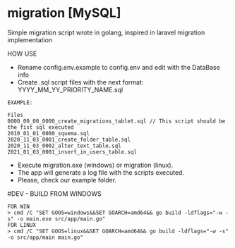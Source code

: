 # migration [MySQL]
Simple migration script wrote in golang, inspired in laravel migration implementation

HOW USE
* Rename config.env.example to config.env and edit with the DataBase info
* Create .sql script files with the next format: YYYY_MM_YY_PRIORITY_NAME.sql
````
EXAMPLE: 

Files
0000_00_00_0000_create_migrations_tablet.sql // This script should be the fist sql executed
2010_01_01_0000_squema.sql
2020_11_03_0001_create_folder_table.sql
2020_11_03_0002_alter_text_table.sql
2021_01_03_0001_insert_in_users_table.sql
````
* Execute migration.exe (windows) or migration (linux).
* The app will generate a log file with the scripts executed.
* Please, check our example folder.

#DEV - BUILD FROM WINDOWS
````
FOR WIN
> cmd /C "SET GOOS=windows&&SET GOARCH=amd64&& go build -ldflags="-w -s" -o main.exe src/app/main.go"
FOR LINUX
> cmd /C "SET GOOS=linux&&SET GOARCH=amd64&& go build -ldflags="-w -s" -o src/app/main main.go"
````